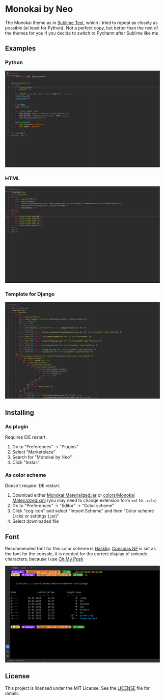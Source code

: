 # Monokai by Neo

The Monokai theme as in [Sublime Text](https://www.sublimetext.com/), which I tried to repeat as closely as possible (at least for Python). Not a perfect copy, but better than the rest of the themes for you if you decide to switch to Pycharm after Sublime like me.

## Examples

### Python

![Python](examples/python.png)

### HTML

![HTML](examples/html.png)

### Template for Django

![Django template](examples/template.png)

## Installing

### As plugin

Requires IDE restart.

1. Go to "Preferences" -> "Plugins"
2. Select "Marketplace"
3. Search for "Monokai by Neo"
4. Click "Install"

### As color scheme

Doesn't require IDE restart.

1. Download either [Monokai Materialized.jar](Monokai_by_Neo.jar) or [colors/Monokai Materialized.xml](colors/Monokai%20By%20Neo.xml) (you may need to change extension form `xml` to `.icls`)
2. Go to "Preferences" -> "Editor" -> "Color scheme"
3. Click "cog icon" and select "Import Scheme" and then "Color scheme (.icls) or settings (.jar)"
4. Select downloaded file

## Font

Recommended font for this color scheme is [Hasklig](https://github.com/wclr/my-nerd-fonts/tree/master/Consolas%20NF).
[Consolas NF](https://github.com/wclr/my-nerd-fonts/tree/master/Consolas%20NF) is set as the font for the console, it is needed for the correct display of unicode characters, because i use [Oh My Posh](https://ohmyposh.dev/)

![Oh My Posh example](examples/oh-my-posh.png)

## License

This project is licensed under the MIT License. See the [LICENSE](LICENSE) file for details.
